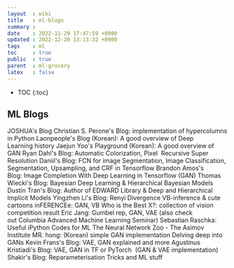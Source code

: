 ```yaml
---
layout  : wiki
title   : ml-blogs
summary : 
date    : 2022-11-29 17:47:59 +0900
updated : 2022-12-20 13:13:32 +0900
tags    : ml
toc     : true
public  : true
parent  : ml-grocery
latex   : false
---
```

* TOC
{:toc}


## ML Blogs

JOSHUA's Blog
Christian S. Perone's Blog: implementation of hypercolumns in Python
Laonpeople's Blog (Korean): A good overview of Deep Learning history
Jaejun Yoo's Playground (Korean): A good overview of GAN
Ryan Dahl's Blog: Automatic Colorization, Pixel  Recursive Super Resolution
Daniil's Blog: FCN for image Segmentation, Image Classification, Segmentation, Upsampling, and CRF in Tensorflow
Brandon Amos's Blog: Image Completion With Deep Learning in Tensorflow (GAN)
Thomas Wiecki's Blog: Bayesian Deep Learning & Hierarchical Bayesian Models
Dustin Tran's Blog: Author of EDWARD Library & Deep and Hierarchical Implicit Models
Yingzhen Li's Blog: Renyi Divergence VB-inference & cute cartoons
inFERENCEe: GAN, VB
Who is the Best X?: collection of vision competition result
Eric Jang: Gumbel rep, GAN, VAE (also check out Columbia Advanced Machine Learning Seminar)
Sebastian Raschka: Useful iPython Codes for ML
The Neural Network Zoo - The Asimov Institute
MR. hong: (Korean) simple GAN implementation
Delving deep into GANs
Kevin Frans's Blog: VAE, GAN explained and more
Agustinus Kristiadi's Blog: VAE, GAN in TF or PyTorch  (GAN & VAE implementation)
Shakir's Blog: Reparameterisation Tricks and ML stuff

